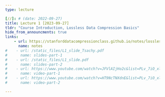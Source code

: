 ```yaml
---
type: lecture

[//]: # (date: 2022-09-27)
title: Lecture 1 [2023-09-27]
tldr: "Course Introduction, Lossless Data Compression Basics"
hide_from_announcments: true
links: 
    - url: https://stanforddatacompressionclass.github.io/notes/lossless_iid/intro.html
      name: notes
#    - url: /static_files/L1_slide_Tsachy.pdf
#      name: slides-part-1
#    - url: /static_files/L1_slide.pdf
#      name: slides-part-2
#    - url: https://www.youtube.com/watch?v=JFVlAIjHo2c&list=PLv_7iO_xlL0Jgc35Pqn7XP5VTQ5krLMOl&index=1
#      name: video-part-1
#    - url: https://www.youtube.com/watch?v=HT9NcTNXdnE&list=PLv_7iO_xlL0Jgc35Pqn7XP5VTQ5krLMOl&index=2
#      name: video-part-2

---
```

